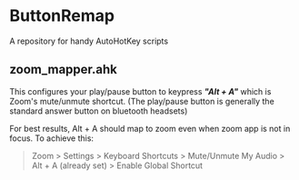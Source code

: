# ButtonRemap
A repository for handy AutoHotKey scripts

## zoom_mapper.ahk
This configures your play/pause button to keypress **_"Alt + A"_** which is Zoom's mute/unmute shortcut.
(The play/pause button is generally the standard answer button on bluetooth headsets)

For best results, Alt + A should map to zoom even when zoom app is not in focus. To achieve this:
> Zoom > Settings > Keyboard Shortcuts > Mute/Unmute My Audio > Alt + A (already set) > Enable Global Shortcut
